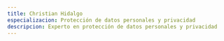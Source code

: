 ```yaml
---
title: Christian Hidalgo
especializacion: Protección de datos personales y privacidad
descripcion: Experto en protección de datos personales y privacidad
---
```

